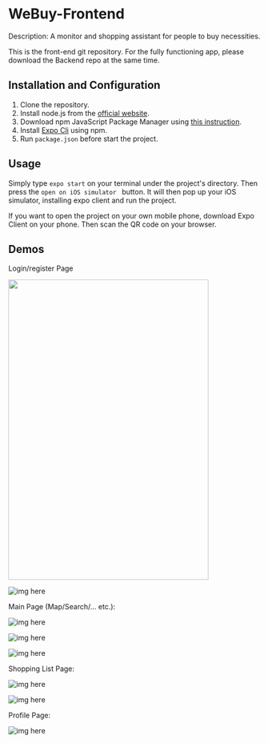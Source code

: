 # WeBuy-Frontend
Description: A monitor and shopping assistant for people to buy necessities.

This is the front-end git repository. For the fully functioning app, please 
download the Backend repo at the same time.

## Installation and Configuration
1. Clone the repository.
2. Install node.js from the [official website](https://nodejs.org/en/).
3. Download npm JavaScript Package Manager using [this instruction](https://www.npmjs.com/get-npm).
4. Install [Expo Cli](https://docs.expo.io/workflow/expo-cli/) using npm.
5. Run ```package.json``` before start the project.

Usage
---
Simply type ```expo start``` on your terminal under the project's directory.
Then press the ```open on iOS simulator ``` button. It will then pop up your 
iOS simulator, installing expo client and run the project.

If you want to open the project on your own mobile phone, download Expo Client on
your phone. Then scan the QR code on your browser.

Demos
---

Login/register Page

<img src="https://github.com/WeBuyers/WeBuy-Frontend/blob/master/assets/screenshot/login.png" width="400" height="600">

![img here](./assets/screenshot/register.png)

Main Page (Map/Search/... etc.):

![img here](./assets/screenshot/map.png)

![img here](./assets/screenshot/items.png)

![img here](./assets/screenshot/modal.png)

Shopping List Page:

![img here](./assets/screenshot/plan.png)

![img here](./assets/screenshot/wishlist.png)

Profile Page:

![img here](./assets/screenshot/profile.png)


